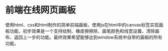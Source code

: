 # 前端在线网页画板
使用html、css和html制作的简单前端画板，使用js在html中的canvas标签实现画板功能，初步效果是一个支持绘制、橡皮擦擦除、画笔颜色和线宽设置、清除画布、返回上一步的功能。最终效果希望能够达到window系统中自带的画板的所有功能。
